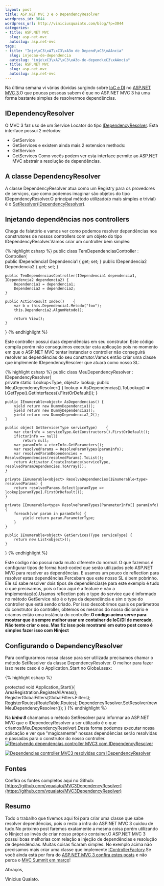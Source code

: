 ```yaml
--- 
layout: post
title: ASP.NET MVC 3 e o DependencyResolver
wordpress_id: 3044
wordpress_url: http://viniciusquaiato.com/blog/?p=3044
categories: 
- title: ASP.NET MVC
  slug: asp-net-mvc
  autoslug: asp.net-mvc
tags: 
- title: "Inje\xC3\xA7\xC3\xA3o de Depend\xC3\xAAncia"
  slug: injecao-de-dependencia
  autoslug: "inje\xC3\xA7\xC3\xA3o-de-depend\xC3\xAAncia"
- title: ASP.NET MVC
  slug: asp-net-mvc
  autoslug: asp.net-mvc
---
```

Na última semana vi várias dúvidas surgindo sobre [IoC e DI](http://viniciusquaiato.com/blog/wp-admin/edit-tags.php?action=edit&taxonomy=post_tag&post_type=post&tag_ID=27) no [ASP.NET MVC 3](http://viniciusquaiato.com/asp-net-mvc-3).O que poucas pessoas sabem é que no ASP.NET MVC 3 há uma forma bastante simples de resolvermos dependências.

## IDependencyResolver
O MVC 3 faz uso de um Service Locator do tipo [IDependencyResolver](http://msdn.microsoft.com/en-us/library/system.web.mvc.idependencyresolver(v=vs.98).aspx). Esta interface possui 2 métodos:
+ GetService
+ GetServices
e existem ainda mais 2 extension methods:
+ GetService<TService>
+ GetServices<TService>
Como vocês podem ver esta interface permite ao ASP.NET MVC abstrair a resolução de dependências.

## A classe DependencyResolver
A classe DependencyResolver atua como um Registry para os provedores de serviços, que como podemos imaginar são objetos do tipo IDependencyResolver.O principal método utilizado(o mais simples e trivial) é o [SetResolver(IDependencyResolver)](http://msdn.microsoft.com/en-us/library/gg401985(v=vs.98).aspx).

## Injetando dependências nos controllers
Chega de falatório e vamos ver como podemos resolver dependências nos construtores de nossos controllers com um objeto do tipo IDependencyResolver.Vamos criar um controller bem simples:

{% highlight csharp %}
public class TemDependenciasController : Controller{    
    public IDependencia1 Dependencia1 { get; set; }
    public IDependencia2 Dependencia2 { get; set; }
    
    public TemDependenciasController(IDependencia1 dependencia1, IDependencia2 dependencia2) {
        Dependencia1 = dependencia1;
        Dependencia2 = dependencia2;
    }
    
    public ActionResult Index()    {
        var b = this.Dependencia1.Metodo("foo");
        this.Dependencia2.AlgumMetodo();
        
        return View();
    }
}
{% endhighlight %}

Este controller possui duas dependências em seu construtor. Este código compila porém não conseguimos executar esta aplicação pois no momento em que o ASP.NET MVC tentar instanciar o controller não conseguirá resolver as dependências do seu construtor.Vamos então criar uma classe que implemente IDependencyResolver que atuará como nosso SL:

{% highlight csharp %}
public class MeuDependencyResolver : IDependencyResolver{    
    private static ILookup<Type, object> lookup;
    public MeuDependencyResolver()    {
        lookup = AsDependencias().ToLookup(l => l.GetType().GetInterfaces().FirstOrDefault());
    }
    
    public IEnumerable<object> AsDependencias() {
        yield return new DummyDependencia1();
        yield return new DummyDependencia2();
        yield return new DummyDependencia2_2();
    }
    
    public object GetService(Type serviceType)    {
        var ctorInfo = serviceType.GetConstructors().FirstOrDefault();
        if(ctorInfo == null)
            return null;
        var paramInfo = ctorInfo.GetParameters();
        var resolvedParams = ResolveParamTypes(paramInfo);
        var resolvedParamDependencies = ResolveDependencies(resolvedParams).ToList();
        return Activator.CreateInstance(serviceType, resolvedParamDependencies.ToArray());
    }
    
    private IEnumerable<object> ResolveDependencies(IEnumerable<type> resolvedParams) {
        return resolvedParams.Select(paramType => lookup[paramType].FirstOrDefault());
    }
    
    private IEnumerable<type> ResolveParamTypes(ParameterInfo[] paramInfo) {
        foreach(var param in paramInfo) {
            yield return param.ParameterType;
        }
    }
    
    public IEnumerable<object> GetServices(Type serviceType) {
        return new List<object>();
    }
}
{% endhighlight %}

Este código não possui nada muito diferente do normal. O que fazemos é configurar tipos de forma hard-coded que serão utilizados pelo ASP.NET MVC para resolver as dependências. E usamos um pouco de reflection para resolver estas dependências.Percebam que este nosso SL é bem pobrinho. Ele só sabe resolver dois tipos de dependências(e para este exemplo é tudo o que precisamos, pois o foco aqui é a feature e não a implementação).Usamos reflection pois o type do service que é informado no método GetService não é o type da dependência e sim o type do controller que está sendo criado. Por isso descobrimos quais os parâmetros do construtor do controller, obtemos os mesmos do nosso dicionário e criamos então uma instância do controller.**O código acima serve para mostrar que é sempre melhor usar um container de IoC/DI de mercado. Não tente criar o seu. Mas fiz isso pois mostrarei em outro post como é simples fazer isso  com Ninject**

## Configurando o DependencyResolver
Para configurarmos nossa classe para ser utilizada precisamos chamar o método SetResolver da classe DependencyResolver. O melhor para fazer isso neste caso é o Application_Start no Global.asax:

{% highlight csharp %}

protected void Application_Start(){    
    AreaRegistration.RegisterAllAreas();
    RegisterGlobalFilters(GlobalFilters.Filters);
    RegisterRoutes(RouteTable.Routes);
    DependencyResolver.SetResolver(new MeuDependencyResolver());
}
{% endhighlight %}

Na **_linha 8_** chamamos o método SetResolver para informar ao ASP.NET MVC que o IDependecyResolver a ser utilizado é o que criamos(MeuDependencyResolver).Desta forma podemos executar nossa aplicação e ver que "magicamente" nossas dependências serão resolvidas e passadas para o construtor do nosso controller.[![Resolvendo dependencias controller MVC3 com  IDependencyResolver](http://viniciusquaiato.com/images_posts/Resolvendo-dependencias-controller-IDependencyResolver-300x209.png "Resolvendo dependencias controller MVC3 com  IDependencyResolver")](http://viniciusquaiato.com/images_posts/Resolvendo-dependencias-controller-IDependencyResolver.png)

[![Dependencias controller MVC3 resolvidas com IDependencyResolver](http://viniciusquaiato.com/images_posts/Dependencias-controller-resolvidas-com-IDependencyResolver-300x196.png "Dependencias controller MVC3 resolvidas com IDependencyResolver")](http://viniciusquaiato.com/images_posts/Dependencias-controller-resolvidas-com-IDependencyResolver.png)

## Fontes
Confira os fontes completos aqui no Github: [https://github.com/vquaiato/MVC3DependencyResolver](https://github.com/vquaiato/MVC3DependencyResolver)

## Resumo
Todo o trabalho que tivemos aqui foi para criar uma classe que sabe resolver dependências, pois o resto a infra do ASP.NET MVC 3 cuidou de tudo.No próximo post faremos exatamente a mesma coisa porém utilizando o Ninject ao invés de criar nosso próprio container.O ASP.NET MVC 3 possui boas melhorias com relação a injeção de dependências e resolução de dependências. Muitas coisas ficaram simples. No exemplo acima não precisamos mais criar uma classe que implemente [IControllerFactory](http://msdn.microsoft.com/en-us/library/system.web.mvc.icontrollerfactory.aspx).Se você ainda está por fora do [ASP.NET MVC 3 confira estes posts](http://viniciusquaiato.com/blog/asp-net-mvc-3/) e não perca o [MVC Summit em março](http://mvcsummit.net)!

Abraços,

Vinicius Quaiato.

